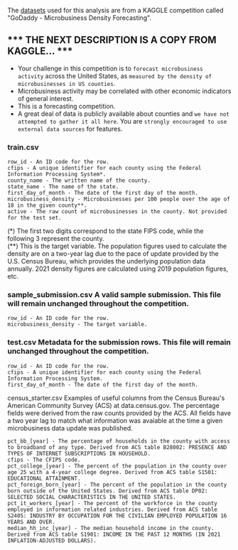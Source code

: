 The [datasets](https://www.kaggle.com/competitions/godaddy-microbusiness-density-forecasting/data) used for this analysis are from a KAGGLE competition called "GoDaddy - Microbusiness Density Forecasting".

## *** THE NEXT DESCRIPTION IS A COPY FROM KAGGLE... ***

- Your challenge in this competition is to `forecast microbusiness activity` across the United States, as `measured by the density of microbusinesses in US counties`.
- Microbusiness activity may be correlated with other economic indicators of general interest.
- This is a forecasting competition.
- A great deal of data is publicly available about counties and `we have not attempted to gather it all here`. You are `strongly encouraged to use external data sources` for features.

### train.csv

    row_id - An ID code for the row.
    cfips - A unique identifier for each county using the Federal Information Processing System*.
    county_name - The written name of the county.
    state_name - The name of the state.
    first_day_of_month - The date of the first day of the month.
    microbusiness_density - Microbusinesses per 100 people over the age of 18 in the given county**. 
    active - The raw count of microbusinesses in the county. Not provided for the test set.

(*) The first two digits correspond to the state FIPS code, while the following 3 represent the county. <br/>
(**) This is the target variable. The population figures used to calculate the density are on a two-year lag due to the pace of update provided by the U.S. Census Bureau, which provides the underlying population data annually. 2021 density figures are calculated using 2019 population figures, etc.

### sample_submission.csv A valid sample submission. This file will remain unchanged throughout the competition.

    row_id - An ID code for the row.
    microbusiness_density - The target variable.

### test.csv Metadata for the submission rows. This file will remain unchanged throughout the competition.

    row_id - An ID code for the row.
    cfips - A unique identifier for each county using the Federal Information Processing System.
    first_day_of_month - The date of the first day of the month.

census_starter.csv Examples of useful columns from the Census Bureau's American Community Survey (ACS) at data.census.gov. The percentage fields were derived from the raw counts provided by the ACS. All fields have a two year lag to match what information was avaiable at the time a given microbusiness data update was published.

    pct_bb_[year] - The percentage of households in the county with access to broadband of any type. Derived from ACS table B28002: PRESENCE AND TYPES OF INTERNET SUBSCRIPTIONS IN HOUSEHOLD.
    cfips - The CFIPS code.
    pct_college_[year] - The percent of the population in the county over age 25 with a 4-year college degree. Derived from ACS table S1501: EDUCATIONAL ATTAINMENT.
    pct_foreign_born_[year] - The percent of the population in the county born outside of the United States. Derived from ACS table DP02: SELECTED SOCIAL CHARACTERISTICS IN THE UNITED STATES.
    pct_it_workers_[year] - The percent of the workforce in the county employed in information related industries. Derived from ACS table S2405: INDUSTRY BY OCCUPATION FOR THE CIVILIAN EMPLOYED POPULATION 16 YEARS AND OVER.
    median_hh_inc_[year] - The median household income in the county. Derived from ACS table S1901: INCOME IN THE PAST 12 MONTHS (IN 2021 INFLATION-ADJUSTED DOLLARS).
